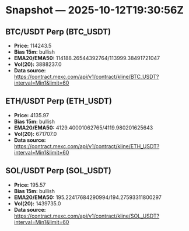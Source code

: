 # Snapshot — 2025-10-12T19:30:56Z

## BTC/USDT Perp (BTC_USDT)
- **Price:** 114243.5
- **Bias 15m:** bullish
- **EMA20/EMA50:** 114188.26544392764/113999.38491721047
- **Vol(20):** 3888237.0
- **Data source:** https://contract.mexc.com/api/v1/contract/kline/BTC_USDT?interval=Min1&limit=60

## ETH/USDT Perp (ETH_USDT)
- **Price:** 4135.97
- **Bias 15m:** bullish
- **EMA20/EMA50:** 4129.40001062765/4119.980201625643
- **Vol(20):** 671707.0
- **Data source:** https://contract.mexc.com/api/v1/contract/kline/ETH_USDT?interval=Min1&limit=60

## SOL/USDT Perp (SOL_USDT)
- **Price:** 195.57
- **Bias 15m:** bullish
- **EMA20/EMA50:** 195.22417684290994/194.27593311800297
- **Vol(20):** 1439735.0
- **Data source:** https://contract.mexc.com/api/v1/contract/kline/SOL_USDT?interval=Min1&limit=60
